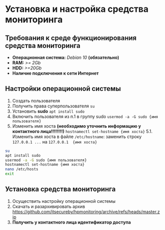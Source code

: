 # Установка и настройка средства мониторинга
## Требования к среде функционирования средства мониторинга
- **Операционная система:** _Debian 10_ **(обязательно)**
- **RAM:** *>= 2Gb*
- **HDD:** *>=20Gb*
- **Наличие подключения к сети Интернет**
## Настройки операционной системы
1. Создать пользователя
2. Получить права суперпользователя `su`
3. Установить **sudo** `apt install sudo`
4. Включить пользователя из п.1 в группу sudo `usermod -a -G sudo {имя пользователя}`
5. Изменить имя хоста **(необходимо уточнить информацию у контактного лица!!!!!!!!)** `hostnamectl set-hostname {имя хоста}`
5.1. Изменить имя хоста в файле `/etc/hostname`: заменить строку `127.0.0.1 ...` на `127.0.0.1  {имя хоста}`
```sh
su
apt install sudo
usermod -a -G sudo {имя пользователя}
hostnamectl set-hostname {имя хоста}
nano /etc/hosts
exit
```

## Установка средства мониторинга
1. Осуществить настройку операционной системы
2. Скачать и разархивировать архив https://github.com/itsecureby/hpmonitoring/archive/refs/heads/master.zip
3. **Получить у контактного лица идентификатор доступа**
